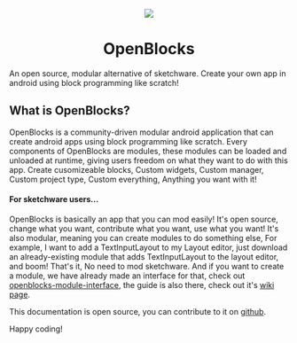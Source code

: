 <p align="center">
  <img src="https://avatars.githubusercontent.com/u/79303186?s=150&v=4">
</p>

<h1 align="center">OpenBlocks</h1>

An open source, modular alternative of sketchware. Create your own app in android using block programming like scratch!

## What is OpenBlocks?
OpenBlocks is a community-driven modular android application that can create android apps using block programming like scratch. Every components of OpenBlocks are modules, these modules can be loaded and unloaded at runtime, giving users freedom on what they want to do with this app. Create cusomizeable blocks, Custom widgets, Custom manager, Custom project type, Custom everything, Anything you want with it!

#### For sketchware users...
OpenBlocks is basically an app that you can mod easily! It's open source, change what you want, contribute what you want, use what you want! It's also modular, meaning you can create modules to do something else, For example, I want to add a TextInputLayout to my Layout editor, just download an already-existing module that adds TextInputLayout to the layout editor, and boom! That's it, No need to mod sketchware. And if you want to create a module, we have already made an interface for that, check out [openblocks-module-interface](https://github.com/OpenBlocksTeam/openblocks-module-interface), the guide is also there, check out it's [wiki page](https://github.com/OpenBlocksTeam/openblocks-module-communicator/wiki/Initial-Idea).

This documentation is open source, you can contribute to it on [github](https://github.com/OpenBlocksTeam/openblocks-docs).

Happy coding!
